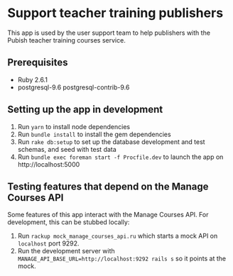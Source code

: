 # Support teacher training publishers

This app is used by the user support team to help publishers with the Pubish teacher training courses service.

## Prerequisites

- Ruby 2.6.1
- postgresql-9.6 postgresql-contrib-9.6

## Setting up the app in development

1. Run `yarn` to install node dependencies
2. Run `bundle install` to install the gem dependencies
3. Run `rake db:setup` to set up the database development and test schemas, and seed with test data
4. Run `bundle exec foreman start -f Procfile.dev` to launch the app on http://localhost:5000

## Testing features that depend on the Manage Courses API

Some features of this app interact with the Manage Courses API. For development, this can be stubbed locally:

1. Run `rackup mock_manage_courses_api.ru` which starts a mock API on `localhost` port 9292.
2. Run the development server with `MANAGE_API_BASE_URL=http://localhost:9292 rails s` so it points at the mock.
